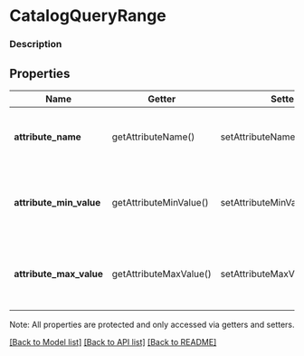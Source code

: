 # CatalogQueryRange

### Description



## Properties
Name | Getter | Setter | Type | Description | Notes
------------ | ------------- | ------------- | ------------- | ------------- | -------------
**attribute_name** | getAttributeName() | setAttributeName($value) | **string** | The name of the attribute to be searched. | 
**attribute_min_value** | getAttributeMinValue() | setAttributeMinValue($value) | **int** | The desired minimum value for the search attribute (inclusive). | [optional] 
**attribute_max_value** | getAttributeMaxValue() | setAttributeMaxValue($value) | **int** | The desired maximum value for the search attribute (inclusive). | [optional] 

Note: All properties are protected and only accessed via getters and setters.

[[Back to Model list]](../../README.md#documentation-for-models) [[Back to API list]](../../README.md#documentation-for-api-endpoints) [[Back to README]](../../README.md)

